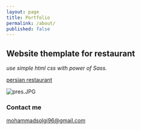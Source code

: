 ```yaml
---
layout: page
title: Portfolio
permalink: /about/
published: false
---
```


## Website themplate for restaurant
_use simple html css with power of Sass._

[persian restaurant](https://solgideveloper.github.io/Persian-Restaurant/ "Go to Live")

![pres.JPG]({{site.baseurl}}/pres.JPG)

### Contact me

[mohammadsolgi96@gmail.com](mailto:mohammadsolgi96@gmail.com)
